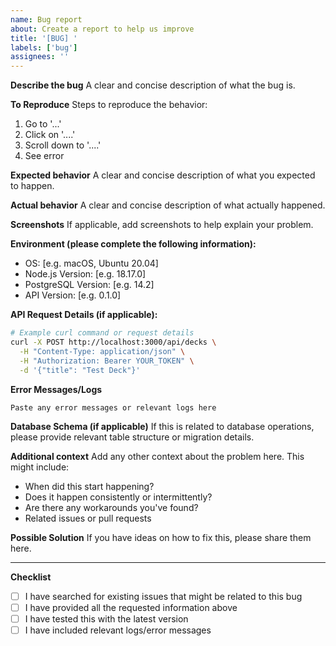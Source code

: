 ```yaml
---
name: Bug report
about: Create a report to help us improve
title: '[BUG] '
labels: ['bug']
assignees: ''
---
```


**Describe the bug**
A clear and concise description of what the bug is.

**To Reproduce**
Steps to reproduce the behavior:

1. Go to '...'
2. Click on '....'
3. Scroll down to '....'
4. See error

**Expected behavior**
A clear and concise description of what you expected to happen.

**Actual behavior**
A clear and concise description of what actually happened.

**Screenshots**
If applicable, add screenshots to help explain your problem.

**Environment (please complete the following information):**

- OS: [e.g. macOS, Ubuntu 20.04]
- Node.js Version: [e.g. 18.17.0]
- PostgreSQL Version: [e.g. 14.2]
- API Version: [e.g. 0.1.0]

**API Request Details (if applicable):**

```bash
# Example curl command or request details
curl -X POST http://localhost:3000/api/decks \
  -H "Content-Type: application/json" \
  -H "Authorization: Bearer YOUR_TOKEN" \
  -d '{"title": "Test Deck"}'
```

**Error Messages/Logs**

```
Paste any error messages or relevant logs here
```

**Database Schema (if applicable)**
If this is related to database operations, please provide relevant table structure or migration details.

**Additional context**
Add any other context about the problem here. This might include:

- When did this start happening?
- Does it happen consistently or intermittently?
- Are there any workarounds you've found?
- Related issues or pull requests

**Possible Solution**
If you have ideas on how to fix this, please share them here.

---

**Checklist**

- [ ] I have searched for existing issues that might be related to this bug
- [ ] I have provided all the requested information above
- [ ] I have tested this with the latest version
- [ ] I have included relevant logs/error messages
